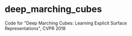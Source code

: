 # deep_marching_cubes
Code for "Deep Marching Cubes: Learning Explicit Surface Representations", CVPR 2018
